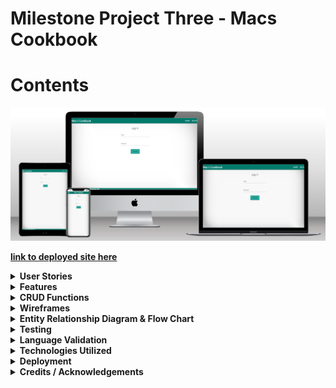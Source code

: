 # Milestone Project Three - Macs Cookbook
# Contents

![Site Mockup](/cookbook/docs/cimp3-mockup.png "Site Mockup")


[**__link to deployed site here__**](https://cimp3-cookbook-147e33c80e2f.herokuapp.com//)

<details>
<summary><b>User Stories<b></summary>

## Site ownership goals

The site was created for a fictional owner who requires a cookbook app for users to log in and share recipes for a community culinary experience.

## Visitor/User Goals

### Logged in user goals

As a logged in user, I would like to be able to contribute my own recipes to the site

As a logged in user, I would like to be able to adjust and delete the recipes I have submitted on the website at my own leisure

As a logged in user, I would like the flexibility to change my email and password when I need to

As a logged in user I would like to be able to navigate around the site structure easily and understand the layout of the site instinctively

As a logged user, I would like to be able to delete my account if I decide to leave the site at a later date

### Logged out user goals

As a logged out user, I would like to be able to access the register page to create an account and get feedback based on a successful registration

As a logged out user, I would like to be able to sign in and access the site

As a logged out user, I would like feedback on my form submissions and and confirmation of logging out successfully

### Logged in admin goals

As an admin, I would like to be able to grant/remove admin access to trusted users on the site

As an admin, I would like to see which users currently have admin privileges on the site for a clear picture of who has access

As a admin, I would like to be able to police the site using my permissions as a way to edit/remove other users recipes if they are used inappropriately on the site.
</details>

<details>
<summary><b>Features</b></summary>

## Site wide

The implementation of a global navbar and footer to make a uniform user experience has been completed site wide
- As a logged in user I would like to be able to navigate around the site structure easily and understand the layout of the site instinctively

## Pre Login

The user experience is limited to only 2 pages before logging in, from here they can navigate to the login page or sign up page

## Home Page

On the home page, users can take the opportunity to view both their own created recipes, and also the communities additions to the site, the CRUD functionality on the home page is read only by design to ensure that the recipes of other users are protected and cannot be edited or deleted. If a user clicks on view recipe to expand this page, they can see a more in depth view of the recipe they have clicked, and if they are an administrator of the site or the owner of the recipe they will have access to edit or delete on that page.

## Account Page

In the account page the user is presented with a collapsible set of forms offering multiple functionalities

### Change Password

The user can opt to change the password in the database by supplying the app with the old password and the new request to take its place, the user is once again given a modal to confirm and guard against accidental changes. The act of supplying the old password is used as a security measure to prevent malicious intent on the site.

### Change email

In the email section of the page the user is presented with the current email address linked to the account for reference, they are given the option to change to a new email via a form and presented with a modal to confirm the selection and submit to the database. Due to the database model requiring each email to be unique, if the user requests an email already in the database it will reject the request and provide feedback to the user on the nature of the rejection.

### Delete account

The user is provided with an option to remove the account from the database after supplying the form with the email associated to their own account, the function queries the email provided with the current session user to prevent and foul play and only allow for the deletion of the logged in account.

## Recipes Page

In the recipes page, the user is able to view all recipe submissions made by themselves with the option to update the recipes and also to delete them.

Upon clicking the edit button, the user is directed to a prefilled form referencing all of the recipes current values, allowing the user to change whatever is necessary and resubmit the form back to the database to be updated.

To ensure no accidental deletions of the recipes, a modal has been implemented requiring the user to confirm the attempt before the recipe is removed from the database

## Add recipe page

The add recipe page allows a user to submit a recipe of their choice by filling out a simple form regarding the recipe name, time ingredients, steps and provide an image URL for a photograph

## Edit recipe

The edit recipe function allows users to click the button to change a mistake in the recipe they have already submitted, the recipe will load into a pre filled form and the user then just makes the necessary changes then submits the form

## Admin Features

On the admin page, an admin can add or remove access to admin features using the user email of the account needing the access using a simple form with a checkbox to add/remove privilege

The admin page also allows admins to view other admins on the site for clarity to protect against unwanted or unnecessary access of the privileges.

Additionally, having admin permission also lets users edit and delete recipes on the home page that they do not own to ensure compliance with site etiquette.

## Error Pages

### 404 Error

An error page was designed for a 404 error and allows the user to navigate back to the home page if logged in using a button on the page, if the user is not logged in it will direct them to the login page

### 500 Error

An error page was designed for a 500 error and allows the user to navigate back to the home page if logged in using a button on the page, if the user is not logged in it will direct them to the login page

## If/Else statement for admins

The site was built using an if else statement regarding admins and will only display the admin page on the navigation menu if the user does have admin permissions, if a non admin user tries to access this page via the URL they will be returned home and have a message flashed on screen to inform them they are not an administrator

## Features left to implement

### Forgot Password Form

A feature that can be implemented in the future would be the forgot password form, I would place this at the bottom of the login page and use the following steps to implement the feature.

- Fill email form
- Query database for email
- If it exists, connect to an API to send email and allow the user to change password using the change password function.
  
### Sort function on recipes page

Another function left to implement is the sort function on the recipes page which if implemented would allow the page to sort recipe names from a-z.

### Sort recipes on recipe page

Another feature to be implemented on the site is to sort the recipes owned by the user alphabetically. This functionality could be implemented by changing the return function in the models file from an fstring and filtering by the name of the recipe before displaying in the recipes page.

</details>

<details>
<summary><b>CRUD Functions</b></summary>

### Create

Sign In function
- As a logged out user, I would like to be able to sign in and access the site
- As a logged out user, I would like to be able to access the register page to create an account and get feedback based on a successful registration

Create recipe function
- As a logged in user, I would like to be able to contribute my own recipes to the site

### Read

Reads database to filter all recipes to home page

Reads database to filter current user recipe to recipes page

Reads database to filter first name to replace "Mac's Cookbook' in title

Reads database to supply email in account page

Verifies old email, password and current email before allowing changes on account page

Admins can view other admin users via the admin page

### Update

User can update recipes that is associated with their account
- As a logged in user, I would like to be able to adjust and delete the recipes I have submitted on the website at my own leisure

The user can change email addresses for the account if necessary in the database
- As a logged in user, I would like the flexibility to change my email and password when I need t

The user can update the account password via the account page
- As a logged in user, I would like the flexibility to change my email and password when I need to

Toggle admin function
- As an admin, I would like to be able to grant/remove admin access to trusted users on the site

### Delete

The user has the option to remove/delete recipes from their account and the database

The user can delete the account from the website permanently
- As a logged user, I would like to be able to delete my account if I decide to leave the site at a later date
</details>

<details>
<summary><b>Wireframes</b></summary>

## Login

Wire frames of the login page were created to provide a positive user experience, offering clear contrasts and large font sizes with minimal clutter

![Login Desktop Wireframe](/cookbook/docs/Wireframes/Desktop/signin-desktop.png "Login Desktop Wireframe")

## Sign Up

The sign up page wireframe was created with the idea of keeping the screen clutter free and easy to read.

![Register Desktop Wireframe](/cookbook/docs/Wireframes/Desktop/signup-desktop.png "Register Desktop Wireframe")

## Home

The home wireframe was designed to allow for a display of community recipes and allow the user to browse freely for inspiration

![Home Desktop Wireframe](/cookbook/docs/Wireframes/Desktop/home-desktop.png "Home Desktop Wireframe")

## Recipes

The recipes page wireframe was designed to show the users recipes in a clear and uncluttered manner offering good contrast ratios and easy to read buttons

![Recipes Desktop Wireframe](/cookbook/docs/Wireframes/Desktop/recipes-desktop.png "Recipes Desktop Wireframe")

## Add a recipe

The add a recipe form was created with the intention of allowing the user to upload recipes in a simple manner providing the necessary information alongside verification of the submission

![Add recipes Desktop Wireframe](/cookbook/docs/Wireframes/Desktop/add-recipe-desktop.png "Add recipes Desktop Wireframe")

## Edit a recipe

The edit page was designed to be clear and concise with one form only. allowing the user to focus on the editing with minimal distractions

![Edit recipes Desktop Wireframe](/cookbook/docs/Wireframes/Desktop/edit-recipe-desktop.png "Edit recipes Desktop Wireframe")

## Account

The account page was designed to be collapsible to allow for minimal screen clutter when filling out forms in the page

![Account Desktop Wireframe](/cookbook/docs/Wireframes/Desktop/account-desktop.png "Account Desktop Wireframe")

## Admin

The admin page was designed to allow admin access on the site.

![Admin Desktop Wireframe](/cookbook/docs/Wireframes/Desktop/admin-desktop.png "Admin Desktop Wireframe")

## Expand Recipe 

The expand recipe page is active when clicking view on a recipe and queries the individual recipe for display on its own page for viewing.

![Expand recipe Desktop Wireframe](/cookbook/docs/Wireframes/Desktop/expand-recipe-desktop.png "Expand recipe Desktop Wireframe")

</details>
<details>
<summary><b>Entity Relationship Diagram & Flow Chart</b></summary>

## ERD Diagram

![ERD Diagram](/cookbook/docs/Diagrams/erd-diagram.png "ERD Diagram")

## Flow charts

### Login/Register

![Login flow chart](/cookbook/docs/Diagrams/login-chart.png "Login flow chart")

The login functionality of the site is presented to the user on page load alongside the sign up page in the navigation. The user is restricted to these pages until they are authenticated. If a user signs up to the site they are redirected on successful registration to the login page to continue the use of the site. 

### Delete Account

![Delete account flow chart](/cookbook/docs/Diagrams/delete-account-chart.png "Delete account flow chart")

The functionality regarding deleting an account begins at the account page once the user has logged in, the user must click the collapsible to show the delete account portion of the page and also confirm their intentions to delete by entering the email associated with that account. On form submission the backend queries the database using the current user ID and if the email written in the input field matched the current user email, the account is deleted.

### Email Changed

![Email changed flow chart](/cookbook/docs/Diagrams/email-changed-chart.png "Email changed flow chart")

The email change section of the site starts with displaying the users currently associated email with the site account, it then offers an input field for the user to submit a new email validated by the HTML before offering a modal to confirm the user choice. If the user clicks the modal the database will be queried and if no account is linked with the new email already, it will be assigned to the account. Otherwise feedback will be given to the user regarding the email being used.

### Password Change

![Password change flow chart](/cookbook/docs/Diagrams/password-change-chart.png "Password change flow chart")

The account page offers functionality for a password change to the user, the form required the user to confirm the current account password as verification of the intention to change the account, and also a new password to replace it. The database is then queried and if the current password matches the one in the database storage, it will be replaced by the new password.

### Add Recipe

![Add recipe flow chart](/cookbook/docs/Diagrams/add-recipe-chart.png "Add recipe flow chart")

The add recipe function is a simple form validated by HTML for the user to fill out. On submission of the form the database will commit the recipe to storage and reload the recipes page to show the new recipe as a card with the option to edit and delete.

### Edit Recipe

![Edit recipe flow chart](/cookbook/docs/Diagrams/edit-recipe-chart.png "Edit recipe flow chart")

Similar to the add recipe function the edit recipe uses the same form however targets the recipe ID passed to the function when clicking edit on a recipe card that the user owns. Users can only edit their own recipes.

### Delete Recipe

![Delete recipe flow chart](/cookbook/docs/Diagrams/delete-recipe-chart.png "Delete recipe flow chart")

The delete recipe function, much like the edit recipe is only available via the your recipes page and can only be used on a recipe that is owned by the current user, the function also has a modal to confirm deletion to prevent accidental deletes.

### Admin Toggle

The admin toggle function allows for a user to use the admin access panel to enable or disable additional permissions to users on the site, the checkbox next to the input field will (if ticked) enable permissions to the email submitted, if not checked and an email is submitted it will remove permissions. The function does not allow the user with the id of 1 to have permissions removed. 

</details>
<details>
<summary><b>Testing</b></summary>

## Wave testing

### 404

The 404 page was wave tested and reported the following.

![Wave testing 404](/cookbook/docs/testing/wave/desktop/wave-404-desktop.png "Wave testing 404")

### 500

The 500 page fed these stats back when wave tested

![Wave testing 500](/cookbook/docs/testing/wave/desktop/wave-500-desktop.png "Wave testing 500")

### Home

The home page gave the following results when ran through the wave tool

![Wave testing Home](/cookbook/docs/testing/wave/desktop/wave-home-desktop.png "Wave testing Home")

### Admin

The admin page reported the following results when using the wave tool.

![Wave testing Admin](/cookbook/docs/testing/wave/desktop/wave-admin-desktop.png "Wave testing Admin")

### Account

The account page was also waved, and returned these results

![Wave testing Account](/cookbook/docs/testing/wave/desktop/wave-account-desktop.png "Wave testing Account")

### Add Recipe

The add a recipe page returned the following

![Wave testing Add Recipe](/cookbook/docs/testing/wave/desktop/wave-add-recipe-desktop.png "Wave testing Add Recipe")

### Edit Recipe

The edit recipe page returned these results when waved

![Wave testing Edit Recipe](/cookbook/docs/testing/wave/desktop/wave-edit-recipe-desktop.png "Wave testing Edit Recipe")

### Recipes

The recipe page was waved and gave the below stats

![Wave testing Recipes](/cookbook/docs/testing/wave/desktop/wave-recipes-desktop.png "Wave testing Recipes")

### Sign up

The sign-up page also was ran through the tool, here are the results

![Wave testing Sign up](/cookbook/docs/testing/wave/desktop/wave-signup-desktop.png "Wave testing Sign up")

### Login

The login page returned the following results

![Wave testing Login](/cookbook/docs/testing/wave/desktop/wave-login-desktop.png "Wave testing Login")

## Lighthouse Testing

### Home

The website, in addition to using the wave tool was assessed using the Lighthouse technology of Google chrome, when using that technology on the home page it gave these stats.

![Lighthouse testing Home](/cookbook/docs/testing/lighthouse/home-lighthouse.png "Lighthouse testing Home")

### Admin

The admin page related the below stats when using the tool.

![Lighthouse testing Admin](/cookbook/docs/testing/lighthouse/admin-lighthouse.png "Lighthouse testing Admin")

### Account

the account page was also put in to lighthouse and returned these values.

![Lighthouse testing Account](/cookbook/docs/testing/lighthouse/account-lighthouse.png "Lighthouse testing Account")

### Add Recipe

When using Lighthouse on the add recipe page, it returns this analysis.

![Lighthouse testing Add Recipe](/cookbook/docs/testing/lighthouse/add-recipe-lighthouse.png "Lighthouse testing Add Recipe")

### Edit Recipe

The edit recipe page analysis from lighthouse is as follows.

![Lighthouse testing Edit Recipe](/cookbook/docs/testing/lighthouse/edit-recipe-lighthouse.png "Lighthouse testing Edit Recipe")

### Expand Recipe

The expand recipe page analysis from lighthouse is as follows.

![Lighthouse testing Expand Recipe](/cookbook/docs/testing/lighthouse/expand-recipe-lighthouse.png "Lighthouse testing Expand Recipe")

### Recipes

When assessing the recipes page in lighthouse, it returns these values.

![Lighthouse testing Recipes](/cookbook/docs/testing/lighthouse/recipes-lighthouse.png "Lighthouse testing Recipes")

### Sign up

The sign-up page was also assessed, the report purported the following.

![Lighthouse testing Sign up](/cookbook/docs/testing/lighthouse/signup-lighthouse.png "Lighthouse testing Sign up")

### Login

The login page was also assessed and returned the following.

![Lighthouse testing Login](/cookbook/docs/testing/lighthouse/login-lighthouse.png "Lighthouse testing Login")
 
## Functional Testing

| Base (Admin)                               |                                                                                 |                                                                                                     |        |
| ------------------------------------------ | ------------------------------------------------------------------------------- | --------------------------------------------------------------------------------------------------- | ------ |
| Test                                       | Expected                                                                        | Outcome                                                                                             | Result |
| Navigate to home.html (navbar)             | Load home page                                                                  | Loads home                                                                                          | Pass   |
| Navigate to add-recipe.html (navbar)       | load add recipe page                                                            | loads add recipe                                                                                    | Pass   |
| Navigate to recipes.html (navbar)          | load your recipe page                                                           | loads recipes                                                                                       | Pass   |
| Navigate to account.html (navbar)          | load account page                                                               | loads account                                                                                       | Pass   |
| Navigate to admin.html (navbar)            | load admin oage                                                                 | loads admin page                                                                                    | Pass   |
| Click logout (navbar)                      | logout user                                                                     | logs out user                                                                                       | Pass   |
|                                            |                                                                                 |                                                                                                     |        |
| Base (Non Admin)                           |                                                                                 |                                                                                                     |        |
| Test                                       | Expected                                                                        | Outcome                                                                                             | Result |
| Navigate to home.html (navbar)             | Load home page                                                                  | Loads home                                                                                          | Pass   |
| Navigate to add-recipe.html (navbar)       | load add recipe page                                                            | loads add recipe                                                                                    | Pass   |
| Navigate to recipes.html (navbar)          | load your recipe page                                                           | loads recipes                                                                                       | Pass   |
| Navigate to account.html (navbar)          | load account page                                                               | loads account                                                                                       | Pass   |
| Navigate to admin.html (navbar)            | Rejected with feedback                                                          | loads admin page                                                                                    | Pass   |
| Click logout (navbar)                      | logout user                                                                     | logs out user                                                                                       | Pass   |
|                                            |                                                                                 |                                                                                                     |        |
| Login                                      |                                                                                 |                                                                                                     |        |
| Test                                       | Expected                                                                        | Outcome                                                                                             | Result |
| Enter valid email and password and submit  | Log in user                                                                     | User logged in                                                                                      | Pass   |
| Enter email that doesn't exist in db       | Feedback to inform email doesn't exist in db                                    | Flash (email is not in database)                                                                    | Pass   |
| Enter existing email, wrong password       | Feedback to inform incorrect password                                           | Flash (incorrect password)                                                                          | Pass   |
| Navigate to sign up (navbar)                | Load sign up                                                                    | Loaded sign up page                                                                                 | Pass   |
|                                            |                                                                                 |                                                                                                     |        |
| Sign Up                                    |                                                                                 |                                                                                                     |        |
| Test                                       | Expected                                                                        | Outcome                                                                                             | Result |
| Navigate to login (navbar)                 | Load login                                                                      | Loaded login                                                                                        | Pass   |
| Sign up with non-existing email            | Successfully register, redirect to login page                                   | Flash(Welcome aboard!) Direct to login page                                                         | Pass   |
| Sign up with email already existing        | Flash (email already exists)                                                    | Flash(An account already exists using this email)                                                   | Pass   |
| Submit blank form                          | Validator prompts form to be filled properly                                    | Validator prompts user until all fields are filled                                                  | Pass   |
|                                            |                                                                                 |                                                                                                     |        |
| Home                                       |                                                                                 |                                                                                                     |        |
| Test                                       | Expected                                                                        | Outcome                                                                                             | Result |
| Click view on a recipe                     | Redirect to expand recipe page using recipe id                                  | Succesfully redirected to view recipe                                                               | Pass   |
|                                            |                                                                                 |                                                                                                     |        |
| Add Recipe                                 |                                                                                 |                                                                                                     |        |
| Test                                       | Expected                                                                        | Outcome                                                                                             | Result |
| Fill form out correctly and submit         | Recipe uploaded and redirect to user recipe page                                | Recipe submitted, redirected successfully and recipe rendered on recipe page                        | Pass   |
| Miss form sections and submit              | Validator prompt to fill required fields                                        | Validation order successful, prompts on recipe name length, link not provided and ingredients length | Pass   |
|                                            |                                                                                 |                                                                                                     |        |
| Expand Recipe Admin                        |                                                                                 |                                                                                                     |        |
| Test                                       | Expected                                                                        | Outcome                                                                                             | Result |
| Loads recipe successfully                   | Loads recipe to view                                                            | Loaded recipe successfully                                                                           | Pass   |
| Edit button redirects to edit page         | Loads edit recipe template prefilled with recipe                                | Loads recipe for adjustment successfully                                                            | Pass   |
| Delete button deletes recipe               | Deletes recipe from database                                                    | Deletes recipe successfully                                                                          | Pass   |
|                                            |                                                                                 |                                                                                                     |        |
| Expand Recipe Non Admin                    |                                                                                 |                                                                                                     |        |
| Test                                       | Expected                                                                        | Outcome                                                                                             | Result |
| Loads recipe successfully                   | Loads recipe to view                                                            | Loaded recipe successfully                                                                           | Pass   |
|                                            |                                                                                 |                                                                                                     |        |
| Edit Recipe                                |                                                                                 |                                                                                                     |        |
| Test                                       | Expected                                                                        | Outcome                                                                                             | Result |
| Submit recipe fully adjusted               | Recipe is overwritten by input fields correctly and redisplayed on recipes page | Successfully edited recipe                                                                          | Pass   |
| Leave a field blank and submit recipe      | Flash message regarding failure reason, redirect to recipes page                | Flashed message as expected                                                                         | Pass   |
|                                            |                                                                                 |                                                                                                     |        |
| Recipe                                     |                                                                                 |                                                                                                     |        |
| Test                                       | Expected                                                                        | Outcome                                                                                             | Result |
| Displays user recipes on page              | Shows all of user recipes                                                       | Shows user recipes correctly                                                                        | Pass   |
| Edit button redirects to edit recipe page  | Allows user to edit recipe                                                      | Redirects to edit recipe page                                                                       | Pass   |
| Delete button deletes recipe from database | Deletes recipe from database                                                    | Deletes recipe from database                                                                        | Pass   |
|                                            |                                                                                 |                                                                                                     |        |
| Admin                                      |                                                                                 |                                                                                                     |        |
| Test                                       | Expected                                                                        | Outcome                                                                                             | Result |
| Add permissions to user                    | Added permissions, user added to admin list on page                             | User added                                                                                          | Pass   |
| Remove permissions from user               | Removed permissions, user removed from list on page                             | User removed                                                                                        | Pass   |
| Enter empty form                           | Form prompts enter an email                                                     | Flash(Please enter valid email)                                                                     | Pass   |
| Try to remove permissions from ID 1        | Flash (cannot remove owner permissions)                                         | Flash(Cannot strip owner permissions)                                                               | Pass   |
| Enter email not in database                | Flash(User does not exist!)                                                     | Flash(User does not exist!)                                                                         | Pass   |
|                                            |                                                                                 |                                                                                                     |        |
| Account                                    |                                                                                 |                                                                                                     |        |
| Test                                       | Expected                                                                        | Outcome                                                                                             | Result |
| Change email to unique email               | Sets new email                                                                  | New email is set and loaded onto existing email section of page as confirmation                     | Pass   |
| Change email to non-unique email           | Flash(Email in use)                                                             | Flashes email in use                                                                                | Pass   |
| Enter empty form                           | Form validation stops user                                                      | Form promt to add email to form                                                                     | Pass   |
|                                            |                                                                                 |                                                                                                     |        |
| 404 Page                                   |                                                                                 |                                                                                                     |        |
| Test                                       | Expected                                                                        | Outcome                                                                                             | Result |
| If logged in, click button to home page    | Navigate to home page                                                           | Loaded home page                                                                                    | Pass   |
| If logged out, click to login page         | Navigate to login page                                                          | Load login page                                                                                     | Pass   |
|                                            |                                                                                 |                                                                                                     |        |
| 500 Page                                   |                                                                                 |                                                                                                     |        |
| Test                                       | Expected                                                                        | Outcome                                                                                             | Result |
| If logged in, click button to home page    | Navigate to home page                                                           | Loaded home page                                                                                    | Pass   |
| If logged out, click to login page         | Navigate to login page                                                          | Load login page                                                                                     | Pass   |

</details>
<details>
<summary>Language Validation</summary>

## HTML

The html parts of the website have been ran through validation software to ensure compliance with HTML standards on the web. You can see the reports below.

### Home
![Home HTML Validation](/cookbook/docs/testing/validators/html/home-html.png "Home HTML Validation")
### Account
![Account HTML Validation](/cookbook/docs/testing/validators/html/account-html.png "Account HTML Validation")
### Admin
![Admin HTML Validation](/cookbook/docs/testing/validators/html/admin-html.png "Admin HTML Validation")
### Recipes
![Recipes HTML Validation](/cookbook/docs/testing/validators/html/recipes-html.png "Recipes HTML Validation")
### Add Recipe
![Add Recipe HTML Validation](/cookbook/docs/testing/validators/html/add-recipe-html.png "Add Recipe HTML Validation")
### Edit Recipe
![Edit Recipe HTML Validation](/cookbook/docs/testing/validators/html/edit-recipe-html.png "Edit Recipe HTML Validation")
### Expand Recipe
#### Admin
![Expand Admin HTML Validation](/cookbook/docs/testing/validators/html/expand-recipe-admin-html.png "Expand Admin HTML Validation")
#### Non Admin
![Expand Non Admin HTML Validation](/cookbook/docs/testing/validators/html/expand-recipe-html.png "Expand Non Admin HTML Validation")
### Login
![Login HTML Validation](/cookbook/docs/testing/validators/html/login-html.png "Login HTML Validation")
### Sign Up
![Sign Up HTML Validation](/cookbook/docs/testing/validators/html/signup-html.png "Sign Up HTML Validation")

## CSS

The stylesheets were assessed using jigsaw to analyze CSS compliance with standard practices and returned the following.

![CSS Validation](/cookbook/docs/testing/validators/css/styles-css.png "CSS Validation")

## JavaScript/jQuery

The JavaScript/JQuery initialization code was assessed using JSLint and returned the following.
![JS Validation](/cookbook/docs/testing/validators/js/initialiser-js.png "JS Validation")

## Python

The python code was ran through the validation software to ensure it is pep8 compliant and returned the following.

### Init
The init file returned 1 linting error regarding the module being imported that is not at the top of file, when this error is corrected it creates a circular import bug on the site.

![Init Validation](/cookbook/docs/testing/validators/python/init-pep8.png "Init Validation")

### Auth

The Auth file returned 0 errors when linted.

![Auth Validation](/cookbook/docs/testing/validators/python/auth-pep8.png "Auth Validation")

### Models

The model evaluation returned 2 lines with hints, both lines returned were in regards to f strings returned by the model.

![Models Validation](/cookbook/docs/testing/validators/python/models-pep8.png "Models Validation")

### Routes

Validation testing in the routes file returned errors based on the comparison operators to boolean values. When running this through the linter with a single equals it passed validation but then returned errors in VS code.

![Routes Validation](/cookbook/docs/testing/validators/python/routes-pep8.png "Routes Validation")

</details>
<details>
<summary><b>Technologies Utilized</b></summary>

# Technologies Utilised
## HTML

HTML5 Was used to create the front end skeleton of the website, semantic HTML in the form of Head, Nav, Main and Footer tags were used to create appropriate structure.

## CSS

Custom CSS styles were utilised to resize and reposition some elements on the site in order to maximize the user experience.

### Materialize Framework

The Materialize Framework was used in order to allow for easy to put together structures and fast styles to create a better user experience for the user.

## JavaScript/JQuery

### Materialize Framework

The Materialize Framework was also used in the form of JQuery to initialize some of the components used from the framework such as carousels and collapsible menus

## Python

### Flask Framework

The Flask Framework was used to create and initialize the app in order to run the server and to navigate through the site using routing and login functionality.

### Jinja Templating

Jinja Templating was used alongside Flask modules in order to create Python implementation in the html files rendered by the app

## External utility

### Font Awesome

Font Awesome was used to generate icons for the website and to style the links in a more reader friendly fashion

### Heroku

Heroku was used to deploy the app when ready and allowed for it to become a live site

### ElephantSQL

Elephant SQL was used to connect the database to the app for functionality at deployment

</details>
<details>
<summary><b>Deployment</b></summary>

## GitHub version control

The site was created using the template provided by code institute regarding milestone project 3. The code was written in gitpod and pushed using the gitpod source control option on the side bar of the application.

### Cloning

- Select the github repository to clone.
- Click on the code button to access the dropdown menu.
- Download the file then open with IDE or copy Git URL from the HTTPS dialogue box.
- Open the console window in the IDE of your choice.
- Use the 'git clone' command inside the terminal and follow the command with the url you wish to clone.
- A clone of the project will be created locally on your machine.

## Deployment to Heroku

To deploy the project to Heroku:
1. To get all dependencies of the app, first you need to run the freeze command by typing into the CLI
- pip3 freeze --local > requirements.txt
2. To user Heroku the project will also need a Procfile, named with a capital P and in the content of the file should be the following line
- web: python3 run.py
3. Push the newly created files to github for use
4. Login to heroku and create a new app by providing a name and choosing the relevant region.
5. Click the connect tab and select github, find the repository you wish to use for the heroku app.
6. On the settings tab reveal the config vars and add the additional variables 

| Key | Value |
| :---: | :---: |
| DATABASE_URL | postgresql |
| IP | 0.0.0.0 |
| PORT | 5000 |
| SECRET_KEY | mysecretkey |

Actual env variables not disclosed.

</details>

<details>
<summary><b>Credits / Acknowledgements</b></summary>

## Books

During the creation of this site I used the book "Building Web Apps with Python and Flask" by Malhar Lathkar for help troubleshooting and general tips on creating the site

## Code

Code written inside the files was written by myself solely with the exception of components and javascript to utilize the respective components, in which I gained the structure through the materialize framework was used.

Site made for educational purposes only for assessment by Code Institute
